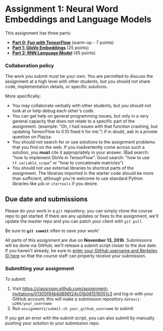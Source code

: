 # Assignment 1: Neural Word Embeddings and Language Models

This assignment has three parts:

- [**Part 0: Fun with TensorFlow**](part0/part0_fun_with_tensorflow.ipynb) (warm-up - 7 points)
- [**Part 1: GloVe Embeddings**](part1/part1-glove.ipynb) (25 points)
- [**Part 2: RNN Language Model**](part2/part2-rnnlm.ipynb) (45 points)

### Collaboration policy

The work you submit must be your own. You are permitted to discuss the 
assignment at a high level with other students, but you should not share code, 
implementation details, or specific solutions.

More specifically:
- You may collaborate verbally with other students, but you should not look at 
  or help debug each other's code.
- You can get help on general programming issues, but only in a very general 
  capacity that does not relate to a specific part of the assignment. (example: 
  "Oh, I had issues with that function crashing, but updating TensorFlow to 0.10 
  fixed it for me.") If in doubt, ask in a *private* question on Piazza.
- You should not search for or use solutions to the assignment problems that you 
  find on the web. If you inadvertently come across such a solution, you 
  **must** cite it appropriately in your answer. (Bad search: "how to implement 
  GloVe in TensorFlow". Good search: "how to use `tf.variable_scope`" or "how to 
  concatenate matricies")
- You should not use external libraries to shortcut parts of the assignment. The 
  libraries imported in the starter code should be more than sufficient, 
  although you're welcome to use standard Python libraries like `pdb` or 
  `itertools` if you desire.

## Due date and submissions

Please do your work in a `git` repository; you can simply clone the course repo 
to get started. If there are any updates or fixes to the assignment, we'll 
update the master repo and you can patch your client with `git pull`.

Be sure to **`git commit`** often to save your work!

All parts of this assignment are due on **November 13, 2016**.
Submissions will be done via GitHub; we'll release a submit script closer to the due date. 
If you haven't already, be sure to [enter your GitHub username and Berkeley ID here](https://goo.gl/forms/wiyDmlozh5yLh1hr1) 
so that the course staff can properly receive your submission.

### Submitting your assignment

To submit:
1) Visit 
https://classroom.github.com/assignment-invitations/01305f94b6d896f24c01b081516051c3 
and log in with your GitHub account; this will make a submission repository 
`datasci-w266/your_username`
2) Run `assignment1/submit.sh your_github_username` to submit

If you get an error with the submit script, you can also submit by manually 
pushing your solution to your submission repo.
